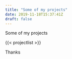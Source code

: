 ```yaml
---
title: "Some of my projects"
date: 2019-11-18T15:37:41Z
draft: false
---
```


Some of my projects

{{< projectlist >}}

Thanks


